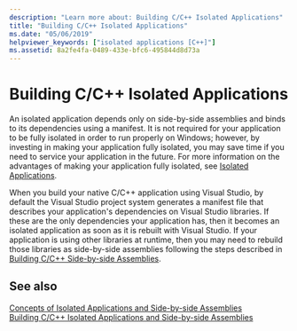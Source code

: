 ```yaml
---
description: "Learn more about: Building C/C++ Isolated Applications"
title: "Building C/C++ Isolated Applications"
ms.date: "05/06/2019"
helpviewer_keywords: ["isolated applications [C++]"]
ms.assetid: 8a2fe4fa-0489-433e-bfc6-495844d8d73a
---
```

# Building C/C++ Isolated Applications

An isolated application depends only on side-by-side assemblies and binds to its dependencies using a manifest. It is not required for your application to be fully isolated in order to run properly on Windows; however, by investing in making your application fully isolated, you may save time if you need to service your application in the future. For more information on the advantages of making your application fully isolated, see [Isolated Applications](/windows/win32/SbsCs/isolated-applications).

When you build your native C/C++ application using Visual Studio, by default the Visual Studio project system generates a manifest file that describes your application's dependencies on Visual Studio libraries. If these are the only dependencies your application has, then it becomes an isolated application as soon as it is rebuilt with Visual Studio. If your application is using other libraries at runtime, then you may need to rebuild those libraries as side-by-side assemblies following the steps described in [Building C/C++ Side-by-side Assemblies](building-c-cpp-side-by-side-assemblies.md).

## See also

[Concepts of Isolated Applications and Side-by-side Assemblies](concepts-of-isolated-applications-and-side-by-side-assemblies.md)<br/>
[Building C/C++ Isolated Applications and Side-by-side Assemblies](building-c-cpp-isolated-applications-and-side-by-side-assemblies.md)
